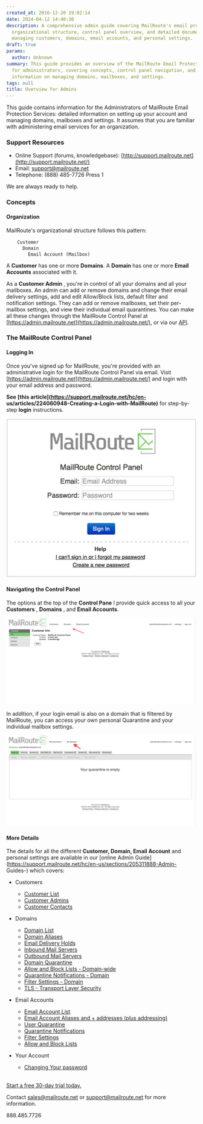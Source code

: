 ```yaml
---
created_at: 2016-12-20 19:02:14
date: 2024-04-12 14:40:30
description: A comprehensive admin guide covering MailRoute's email protection services,
  organizational structure, control panel overview, and detailed documentation on
  managing customers, domains, email accounts, and personal settings.
draft: true
params:
  author: Unknown
summary: This guide provides an overview of the MailRoute Email Protection Services
  for administrators, covering concepts, control panel navigation, and links to detailed
  information on managing domains, mailboxes, and settings.
tags: null
title: Overview for Admins
---
```



This guide contains information for the Administrators of MailRoute Email
Protection Services: detailed information on setting up your account and
managing domains, mailboxes and settings. It assumes that you are familiar
with administering email services for an organization.

### Support Resources

  * Online Support (forums, knowledgebase): [http://support.mailroute.net](http://support.mailroute.net/)
  * Email: [support@mailroute.net](mailto:support@mailroute.net)
  * Telephone: (888) 485-7726 Press 1

We are always ready to help.

### Concepts

#### Organization

MailRoute's organizational structure follows this pattern:

    
    
        Customer
          Domain
            Email Account (Mailbox)
    

A **Customer** has one or more **Domains**. A **Domain** has one or more
**Email Accounts** associated with it.

As a **Customer Admin** , you're in control of all your domains and all your
mailboxes. An admin can add or remove domains and change their email delivery
settings, add and edit Allow/Block lists, default filter and notification
settings. They can add or remove mailboxes, set their per-mailbox settings,
and view their individual email quarantines. You can make all these changes
through the MailRoute Control Panel at
[https://admin.mailroute.net](https://admin.mailroute.net/), or via our
[API](https://support.mailroute.net/hc/en-us/sections/205312008-API).

### The MailRoute Control Panel

#### Logging In

Once you've signed up for MailRoute, you're provided with an administrative
login for the MailRoute Control Panel via email. Visit
[https://admin.mailroute.net](https://admin.mailroute.net/) and login with
your email address and password.

**See** **[this article](https://support.mailroute.net/hc/en-
us/articles/224060948-Creating-a-Login-with-MailRoute)** for step-by-step
**login** instructions.

![MailRoute_Control_Panel_Login.jpg](.jpeg)

#### Navigating the Control Panel

The options at the top of the **Control Pane** l provide quick access to all
your **Customers** , **Domains** , and **Email Accounts**.

![](overview_for_admins_intro_page.jpg)

In addition, if your login email is also on a domain that is filtered by
MailRoute, you can access your own personal Quarantine and your individual
mailbox settings.

![](screen_shot_2016-12-20_at_113653_am.jpg)

#### More Details

The details for all the different **Customer, Domain, Email Account** and
personal settings are available in our [online Admin
Guide](https://support.mailroute.net/hc/en-us/sections/205311888-Admin-
Guides-) which covers:

  * Customers 
    * [Customer List](https://support.mailroute.net/hc/en-us/articles/115000375768-Customer-List-Customers-)
    * [Customer Admins](https://support.mailroute.net/hc/en-us/articles/115000362407-Customer-Admins-)
    * [Customer Contacts](https://support.mailroute.net/hc/en-us/articles/115000362807-Customer-Contacts-Billing-Technical-Emergency)
  * Domains

    * [Domain List](https://support.mailroute.net/hc/en-us/articles/115000365427-Domain-List-and-Add-Domain)
    * [Domain Aliases](https://support.mailroute.net/hc/en-us/articles/115000364447-Domain-Aliases)
    * [Email Delivery Holds](https://support.mailroute.net/hc/en-us/articles/115000389927-Email-Delivery-Hold)
    * [Inbound Mail Servers](https://support.mailroute.net/hc/en-us/articles/115000393247-Inbound-Mail-Delivery-Servers)
    * [Outbound Mail Servers](https://support.mailroute.net/hc/en-us/articles/115000396427-Outbound-Mail-Servers-SmartHost-Relay-)
    * [Domain Quarantine](https://support.mailroute.net/hc/en-us/articles/115000378428-Domain-Quarantine)
    * [Allow and Block Lists - Domain-wide](https://support.mailroute.net/hc/en-us/articles/115000369427)
    * [Quarantine Notifications - Domain](https://support.mailroute.net/hc/en-us/articles/224061408-Quarantine-Notifications)
    * [Filter Settings - Domain](https://support.mailroute.net/hc/en-us/articles/115000392687-Filter-Settings-Domain)
    * [TLS - Transport Layer Security](https://support.mailroute.net/hc/en-us/articles/224058888)
  * Email Accounts

    * [Email Account List](https://support.mailroute.net/hc/en-us/articles/115000380848-Email-Accounts-List-Populating-your-account-)
    * [Email Account Aliases and + addresses (plus addressing)](https://support.mailroute.net/hc/en-us/articles/115000379888-Email-Account-Aliases-and-addresses-plus-addressing-)
    * [User Quarantine](https://support.mailroute.net/hc/en-us/articles/224061428)
    * [Quarantine Notifications](https://support.mailroute.net/hc/en-us/articles/224061408)
    * [Filter Settings](https://support.mailroute.net/hc/en-us/articles/224061388)
    * [Allow and Block Lists](https://support.mailroute.net/hc/en-us/articles/224061368)
  * Your Account

    * [Changing Your password](https://support.mailroute.net/hc/en-us/articles/224061348)

[  
Start a free 30-day trial today.](http://mailroute.net/signup.html)

Contact [sales@mailroute.net](mailto:sales@mailroute.net) or
[support@mailroute.net](mailto:support@mailroute.net) for more information.

888.485.7726

